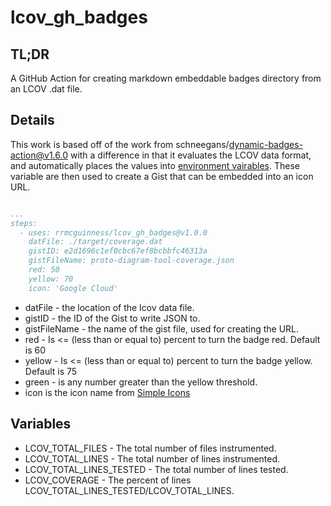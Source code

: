 # lcov_gh_badges

## TL;DR
A GitHub Action for creating markdown embeddable badges directory from an 
LCOV .dat file.

## Details

This work is based off of the work from schneegans/dynamic-badges-action@v1.6.0
with a difference in that it evaluates the LCOV data format, and automatically
places the values into [environment vairables](#variables). These variable are then used
to create a Gist that can be embedded into an icon URL.


```yaml

...
steps:
  - uses: rrmcguinness/lcov_gh_badges@v1.0.0
    datFile: ./target/coverage.dat
    gistID: e2d1696c1ef0cbc67ef8bcbbfc46313a
    gistFileName: proto-diagram-tool-coverage.json 
    red: 50
    yellow: 70
    icon: 'Google Cloud'
```

* datFile - the location of the lcov data file.
* gistID - the ID of the Gist to write JSON to.
* gistFileName - the name of the gist file, used for creating the URL.
* red - Is <= (less than or equal to) percent to turn the badge red. Default is
60
* yellow - Is <= (less than or equal to) percent to turn the badge yellow.
Default is 75
* green - is any number greater than the yellow threshold.
* icon is the icon name from [Simple Icons](http://simpleicons.org/)

## Variables <a name="varaiables"></a>

* LCOV_TOTAL_FILES - The total number of files instrumented.
* LCOV_TOTAL_LINES - The total number of lines instrumented.
* LCOV_TOTAL_LINES_TESTED - The total number of lines tested.
* LCOV_COVERAGE - The percent of lines LCOV_TOTAL_LINES_TESTED/LCOV_TOTAL_LINES.






